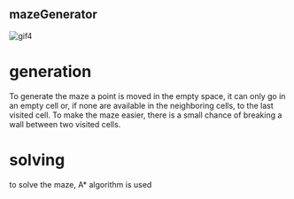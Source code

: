 ## mazeGenerator

![gif4](https://github.com/loann-rio/mazeGenerator/assets/81096844/41792d22-6807-4521-8905-c9c9e3369559)

# generation
To generate the maze a point is moved in the empty space, it can only go in an empty cell or, if none are available in the neighboring cells, to the last visited cell.
To make the maze easier, there is a small chance of breaking a wall between two visited cells.

# solving
to solve the maze, A* algorithm is used
